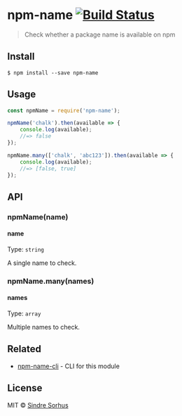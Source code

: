 # npm-name [![Build Status](https://travis-ci.org/sindresorhus/npm-name.svg?branch=master)](https://travis-ci.org/sindresorhus/npm-name)

> Check whether a package name is available on npm


## Install

```
$ npm install --save npm-name
```


## Usage

```js
const npmName = require('npm-name');

npmName('chalk').then(available => {
	console.log(available);
	//=> false
});

npmName.many(['chalk', 'abc123']).then(available => {
	console.log(available);
	//=> [false, true]
});
```

## API

### npmName(name)
#### name
Type: `string`

A single name to check.

### npmName.many(names)
#### names
Type: `array`

Multiple names to check.

## Related

- [npm-name-cli](https://github.com/sindresorhus/npm-name-cli) - CLI for this module


## License

MIT © [Sindre Sorhus](http://sindresorhus.com)
